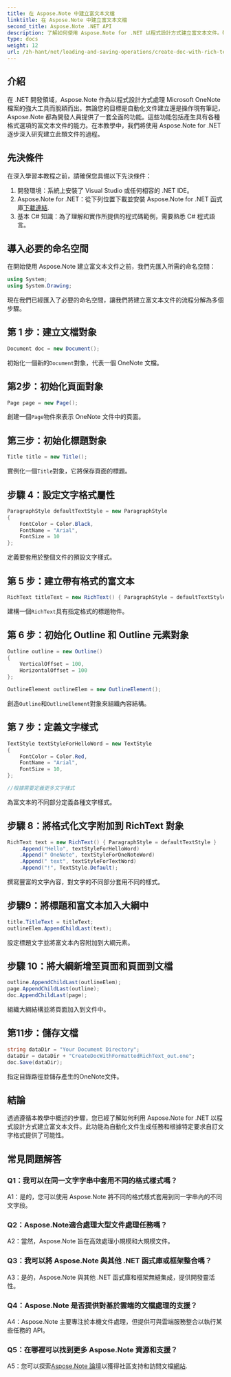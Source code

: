 ```yaml
---
title: 在 Aspose.Note 中建立富文本文檔
linktitle: 在 Aspose.Note 中建立富文本文檔
second_title: Aspose.Note .NET API
description: 了解如何使用 Aspose.Note for .NET 以程式設計方式建立富文本文件。帶有程式碼範例的分步指南。
type: docs
weight: 12
url: /zh-hant/net/loading-and-saving-operations/create-doc-with-rich-text/
---
```

## 介紹

在 .NET 開發領域，Aspose.Note 作為以程式設計方式處理 Microsoft OneNote 檔案的強大工具而脫穎而出。無論您的目標是自動化文件建立還是操作現有筆記，Aspose.Note 都為開發人員提供了一套全面的功能。這些功能包括產生具有各種格式選項的富文本文件的能力。在本教學中，我們將使用 Aspose.Note for .NET 逐步深入研究建立此類文件的過程。

## 先決條件

在深入學習本教程之前，請確保您具備以下先決條件：

1. 開發環境：系統上安裝了 Visual Studio 或任何相容的 .NET IDE。
2.  Aspose.Note for .NET：從下列位置下載並安裝 Aspose.Note for .NET 函式庫[下載連結](https://releases.aspose.com/note/net/).
3. 基本 C# 知識：為了理解和實作所提供的程式碼範例，需要熟悉 C# 程式語言。

## 導入必要的命名空間

在開始使用 Aspose.Note 建立富文本文件之前，我們先匯入所需的命名空間：

```csharp
using System;
using System.Drawing;
```

現在我們已經匯入了必要的命名空間，讓我們將建立富文本文件的流程分解為多個步驟。

## 第 1 步：建立文檔對象

```csharp
Document doc = new Document();
```

初始化一個新的`Document`對象，代表一個 OneNote 文檔。

## 第2步：初始化頁面對象

```csharp
Page page = new Page();
```

創建一個`Page`物件來表示 OneNote 文件中的頁面。

## 第三步：初始化標題對象

```csharp
Title title = new Title();
```

實例化一個`Title`對象，它將保存頁面的標題。

## 步驟 4：設定文字格式屬性

```csharp
ParagraphStyle defaultTextStyle = new ParagraphStyle
{
    FontColor = Color.Black,
    FontName = "Arial",
    FontSize = 10
};
```

定義要套用於整個文件的預設文字樣式。

## 第 5 步：建立帶有格式的富文本

```csharp
RichText titleText = new RichText() { ParagraphStyle = defaultTextStyle }.Append("Title!");
```

建構一個`RichText`具有指定格式的標題物件。

## 第 6 步：初始化 Outline 和 Outline 元素對象

```csharp
Outline outline = new Outline()
{
    VerticalOffset = 100,
    HorizontalOffset = 100
};

OutlineElement outlineElem = new OutlineElement();
```

創造`Outline`和`OutlineElement`對象來組織內容結構。

## 第 7 步：定義文字樣式

```csharp
TextStyle textStyleForHelloWord = new TextStyle
{
    FontColor = Color.Red,
    FontName = "Arial",
    FontSize = 10,
};

//根據需要定義更多文字樣式
```

為富文本的不同部分定義各種文字樣式。

## 步驟 8：將格式化文字附加到 RichText 對象

```csharp
RichText text = new RichText() { ParagraphStyle = defaultTextStyle }
    .Append("Hello", textStyleForHelloWord)
    .Append(" OneNote", textStyleForOneNoteWord)
    .Append(" text", textStyleForTextWord)
    .Append("!", TextStyle.Default);
```

撰寫豐富的文字內容，對文字的不同部分套用不同的樣式。

## 步驟9：將標題和富文本加入大綱中

```csharp
title.TitleText = titleText;
outlineElem.AppendChildLast(text);
```

設定標題文字並將富文本內容附加到大綱元素。

## 步驟 10：將大綱新增至頁面和頁面到文檔

```csharp
outline.AppendChildLast(outlineElem);
page.AppendChildLast(outline);
doc.AppendChildLast(page);
```

組織大綱結構並將頁面加入到文件中。

## 第11步：儲存文檔

```csharp
string dataDir = "Your Document Directory";
dataDir = dataDir + "CreateDocWithFormattedRichText_out.one";
doc.Save(dataDir);
```

指定目錄路徑並儲存產生的OneNote文件。

## 結論

透過遵循本教學中概述的步驟，您已經了解如何利用 Aspose.Note for .NET 以程式設計方式建立富文本文件。此功能為自動化文件生成任務和根據特定要求自訂文字格式提供了可能性。

## 常見問題解答

### Q1：我可以在同一文字字串中套用不同的格式樣式嗎？

A1：是的，您可以使用 Aspose.Note 將不同的格式樣式套用到同一字串內的不同文字段。

### Q2：Aspose.Note適合處理大型文件處理任務嗎？

A2：當然，Aspose.Note 旨在高效處理小規模和大規模文件。

### Q3：我可以將 Aspose.Note 與其他 .NET 函式庫或框架整合嗎？

A3：是的，Aspose.Note 與其他 .NET 函式庫和框架無縫集成，提供開發靈活性。

### Q4：Aspose.Note 是否提供對基於雲端的文檔處理的支援？

A4：Aspose.Note 主要專注於本機文件處理，但提供可與雲端服務整合以執行某些任務的 API。

### Q5：在哪裡可以找到更多 Aspose.Note 資源和支援？

 A5：您可以探索[Aspose.Note 論壇](https://forum.aspose.com/c/note/28)以獲得社區支持和訪問文檔[網站](https://reference.aspose.com/note/net/).